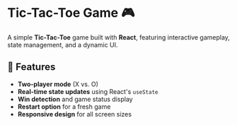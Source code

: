 # Tic-Tac-Toe Game 🎮

A simple **Tic-Tac-Toe** game built with **React**, featuring interactive gameplay, state management, and a dynamic UI.

## 🚀 Features

- **Two-player mode** (X vs. O)
- **Real-time state updates** using React's `useState`
- **Win detection** and game status display
- **Restart option** for a fresh game
- **Responsive design** for all screen sizes
